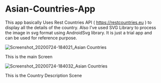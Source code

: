 # Asian-Countries-App
This app basically Uses Rest Countries API ( https://restcountries.eu ) to display all the details of the country. Also I've used SVG Library to process the image in svg format using AndroidSvg library.  It is just a trial app and can be used for reference purpose.

![Screenshot_20200724-184021_Asian Countries](https://user-images.githubusercontent.com/37044020/88394897-d6986700-cddd-11ea-8a89-34465c2653b8.jpg)

This is the main Screen


![Screenshot_20200724-184032_Asian Countries](https://user-images.githubusercontent.com/37044020/88394900-d7c99400-cddd-11ea-8c9a-cb509c0fb661.jpg)

This is the Country Description Scene
